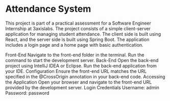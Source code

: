 # Attendance System

This project is part of a practical assessment for a Software Engineer Internship at 3axislabs. The project consists of a simple client-server application for managing student attendance. The client side is built using React, and the server side is built using Spring Boot. The application includes a login page and a home page with basic authentication.

Front-End
Navigate to the front-end folder in the terminal.
Run the command to start the development server.
Back-End
Open the back-end project using IntelliJ IDEA or Eclipse.
Run the back-end application from your IDE.
Configuration
Ensure the front-end URL matches the URL specified in the @CrossOrigin annotation in your back-end code.
Accessing the Application
Open your browser and navigate to the front-end URL provided by the development server.
Login Credentials
Username: admin
Password: password